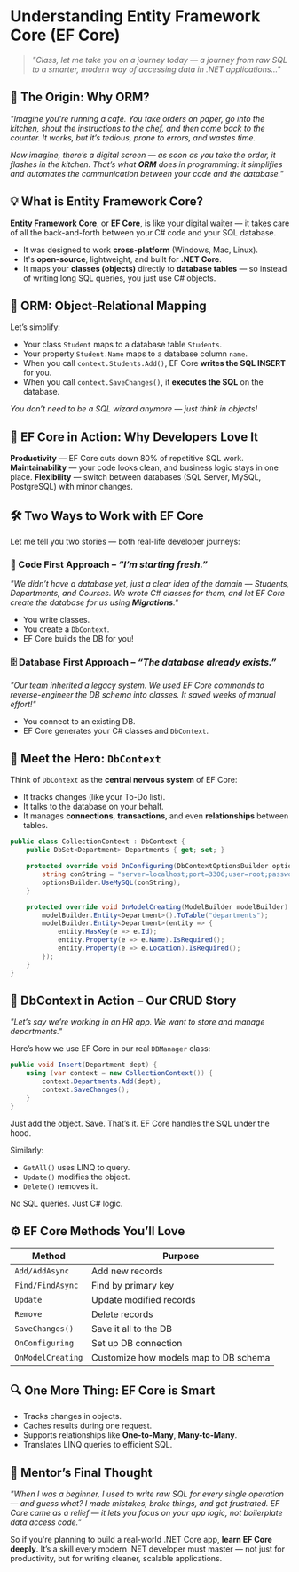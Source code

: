 # **Understanding Entity Framework Core (EF Core)**

> *"Class, let me take you on a journey today — a journey from raw SQL to a smarter, modern way of accessing data in .NET applications..."*

## 🌱 The Origin: Why ORM?

*"Imagine you're running a café. You take orders on paper, go into the kitchen, shout the instructions to the chef, and then come back to the counter. It works, but it’s tedious, prone to errors, and wastes time.*

*Now imagine, there’s a digital screen — as soon as you take the order, it flashes in the kitchen. That’s what **ORM** does in programming: it simplifies and automates the communication between your code and the database."*

## 💡 What is Entity Framework Core?

**Entity Framework Core**, or **EF Core**, is like your digital waiter — it takes care of all the back-and-forth between your C# code and your SQL database.

* It was designed to work **cross-platform** (Windows, Mac, Linux).
* It's **open-source**, lightweight, and built for **.NET Core**.
* It maps your **classes (objects)** directly to **database tables** — so instead of writing long SQL queries, you just use C# objects.

## 🔄 ORM: Object-Relational Mapping

Let’s simplify:

* Your class `Student` maps to a database table `Students`.
* Your property `Student.Name` maps to a database column `name`.
* When you call `context.Students.Add()`, EF Core **writes the SQL INSERT** for you.
* When you call `context.SaveChanges()`, it **executes the SQL** on the database.

*You don’t need to be a SQL wizard anymore — just think in objects!*

## 🎯 EF Core in Action: Why Developers Love It

**Productivity** — EF Core cuts down 80% of repetitive SQL work.
**Maintainability** — your code looks clean, and business logic stays in one place.
**Flexibility** — switch between databases (SQL Server, MySQL, PostgreSQL) with minor changes.

## 🛠️ Two Ways to Work with EF Core

Let me tell you two stories — both real-life developer journeys:

### 📘 Code First Approach – *“I’m starting fresh.”*

*"We didn’t have a database yet, just a clear idea of the domain — Students, Departments, and Courses. We wrote C# classes for them, and let EF Core create the database for us using **Migrations**."*

* You write classes.
* You create a `DbContext`.
* EF Core builds the DB for you!

### 🗄️ Database First Approach – *“The database already exists.”*

*"Our team inherited a legacy system. We used EF Core commands to reverse-engineer the DB schema into classes. It saved weeks of manual effort!"*

* You connect to an existing DB.
* EF Core generates your C# classes and `DbContext`.

 
## 🧩 Meet the Hero: `DbContext`

Think of `DbContext` as the **central nervous system** of EF Core:

* It tracks changes (like your To-Do list).
* It talks to the database on your behalf.
* It manages **connections**, **transactions**, and even **relationships** between tables.

```csharp
public class CollectionContext : DbContext {
    public DbSet<Department> Departments { get; set; }

    protected override void OnConfiguring(DbContextOptionsBuilder optionsBuilder) {
        string conString = "server=localhost;port=3306;user=root;password=password;database=transflower";
        optionsBuilder.UseMySQL(conString);
    }

    protected override void OnModelCreating(ModelBuilder modelBuilder) {
        modelBuilder.Entity<Department>().ToTable("departments");
        modelBuilder.Entity<Department>(entity => {
            entity.HasKey(e => e.Id);
            entity.Property(e => e.Name).IsRequired();
            entity.Property(e => e.Location).IsRequired();
        });
    }
}
```

 ## 🔧 DbContext in Action – Our CRUD Story

*"Let’s say we’re working in an HR app. We want to store and manage departments."*

Here’s how we use EF Core in our real `DBManager` class:

```csharp
public void Insert(Department dept) {
    using (var context = new CollectionContext()) {
        context.Departments.Add(dept);
        context.SaveChanges();  
    }
}
```

Just add the object. Save. That’s it. EF Core handles the SQL under the hood.

Similarly:

* `GetAll()` uses LINQ to query.
* `Update()` modifies the object.
* `Delete()` removes it.

No SQL queries. Just C# logic.

## ⚙️ EF Core Methods You’ll Love

| Method            | Purpose                               |
| ----------------- | ------------------------------------- |
| `Add/AddAsync`    | Add new records                       |
| `Find/FindAsync`  | Find by primary key                   |
| `Update`          | Update modified records               |
| `Remove`          | Delete records                        |
| `SaveChanges()`   | Save it all to the DB                 |
| `OnConfiguring`   | Set up DB connection                  |
| `OnModelCreating` | Customize how models map to DB schema |

 
## 🔍 One More Thing: EF Core is Smart

* Tracks changes in objects.
* Caches results during one request.
* Supports relationships like **One-to-Many**, **Many-to-Many**.
* Translates LINQ queries to efficient SQL.

 ## 💬 Mentor’s Final Thought

*"When I was a beginner, I used to write raw SQL for every single operation — and guess what? I made mistakes, broke things, and got frustrated. EF Core came as a relief — it lets you focus on your app logic, not boilerplate data access code."*

So if you're planning to build a real-world .NET Core app, **learn EF Core deeply**. It’s a skill every modern .NET developer must master — not just for productivity, but for writing cleaner, scalable applications.

 
